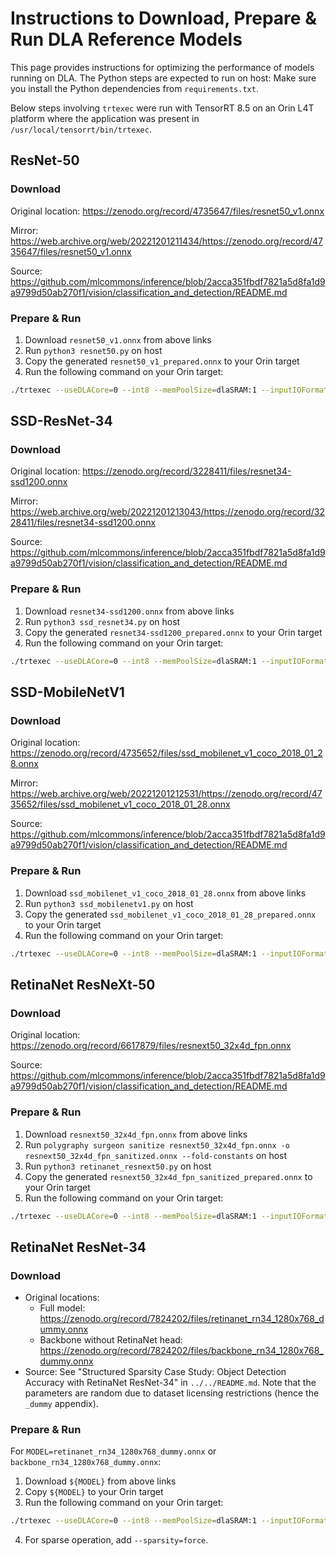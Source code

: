 # Instructions to Download, Prepare & Run DLA Reference Models

This page provides instructions for optimizing the performance of models running on DLA.
The Python steps are expected to run on host: Make sure you install the Python dependencies from `requirements.txt`.

Below steps involving `trtexec` were run with TensorRT 8.5 on an Orin L4T platform where the application was present in `/usr/local/tensorrt/bin/trtexec`.

## ResNet-50

### Download

Original location: https://zenodo.org/record/4735647/files/resnet50_v1.onnx

Mirror: https://web.archive.org/web/20221201211434/https://zenodo.org/record/4735647/files/resnet50_v1.onnx

Source: https://github.com/mlcommons/inference/blob/2acca351fbdf7821a5d8fa1d9a9799d50ab270f1/vision/classification_and_detection/README.md

### Prepare & Run

1. Download `resnet50_v1.onnx` from above links
2. Run `python3 resnet50.py` on host
3. Copy the generated `resnet50_v1_prepared.onnx` to your Orin target
4. Run the following command on your Orin target:
```bash
./trtexec --useDLACore=0 --int8 --memPoolSize=dlaSRAM:1 --inputIOFormats=int8:dla_hwc4 --outputIOFormats=int8:chw32 --onnx=resnet50_v1_prepared.onnx --shapes=input_tensor:0:2x3x224x224
```

## SSD-ResNet-34

### Download

Original location: https://zenodo.org/record/3228411/files/resnet34-ssd1200.onnx

Mirror: https://web.archive.org/web/20221201213043/https://zenodo.org/record/3228411/files/resnet34-ssd1200.onnx

Source: https://github.com/mlcommons/inference/blob/2acca351fbdf7821a5d8fa1d9a9799d50ab270f1/vision/classification_and_detection/README.md

### Prepare & Run

1. Download `resnet34-ssd1200.onnx` from above links
2. Run `python3 ssd_resnet34.py` on host
3. Copy the generated `resnet34-ssd1200_prepared.onnx` to your Orin target
4. Run the following command on your Orin target:
```bash
./trtexec --useDLACore=0 --int8 --memPoolSize=dlaSRAM:1 --inputIOFormats=int8:dla_hwc4 --outputIOFormats=int8:chw32 --onnx=resnet34-ssd1200_prepared.onnx
```

## SSD-MobileNetV1

### Download

Original location: https://zenodo.org/record/4735652/files/ssd_mobilenet_v1_coco_2018_01_28.onnx

Mirror: https://web.archive.org/web/20221201212531/https://zenodo.org/record/4735652/files/ssd_mobilenet_v1_coco_2018_01_28.onnx

Source: https://github.com/mlcommons/inference/blob/2acca351fbdf7821a5d8fa1d9a9799d50ab270f1/vision/classification_and_detection/README.md

### Prepare & Run

1. Download `ssd_mobilenet_v1_coco_2018_01_28.onnx` from above links
2. Run `python3 ssd_mobilenetv1.py` on host
3. Copy the generated `ssd_mobilenet_v1_coco_2018_01_28_prepared.onnx` to your Orin target
4. Run the following command on your Orin target:
```bash
./trtexec --useDLACore=0 --int8 --memPoolSize=dlaSRAM:1 --inputIOFormats=int8:dla_hwc4 --outputIOFormats=int8:chw32 --onnx=ssd_mobilenet_v1_coco_2018_01_28_prepared.onnx --shapes=Preprocessor/sub:0:2x3x300x300
```

## RetinaNet ResNeXt-50

### Download

Original location: https://zenodo.org/record/6617879/files/resnext50_32x4d_fpn.onnx

Source: https://github.com/mlcommons/inference/blob/2acca351fbdf7821a5d8fa1d9a9799d50ab270f1/vision/classification_and_detection/README.md

### Prepare & Run

1. Download `resnext50_32x4d_fpn.onnx` from above links
2. Run `polygraphy surgeon sanitize resnext50_32x4d_fpn.onnx -o resnext50_32x4d_fpn_sanitized.onnx --fold-constants` on host
2. Run `python3 retinanet_resnext50.py` on host
3. Copy the generated `resnext50_32x4d_fpn_sanitized_prepared.onnx` to your Orin target
4. Run the following command on your Orin target:
```bash
./trtexec --useDLACore=0 --int8 --memPoolSize=dlaSRAM:1 --inputIOFormats=int8:dla_hwc4 --outputIOFormats=int8:chw32 --onnx=resnext50_32x4d_fpn_prepared.onnx
```

## RetinaNet ResNet-34

### Download

- Original locations: 
    - Full model: https://zenodo.org/record/7824202/files/retinanet_rn34_1280x768_dummy.onnx
    - Backbone without RetinaNet head: https://zenodo.org/record/7824202/files/backbone_rn34_1280x768_dummy.onnx
- Source: See "Structured Sparsity Case Study: Object Detection Accuracy with RetinaNet ResNet-34" in `../../README.md`. Note that the parameters are random due to dataset licensing restrictions (hence the `_dummy` appendix).

### Prepare & Run

For `MODEL=retinanet_rn34_1280x768_dummy.onnx` or `backbone_rn34_1280x768_dummy.onnx`:
1. Download `${MODEL}` from above links
2. Copy `${MODEL}` to your Orin target
3. Run the following command on your Orin target:
```bash
./trtexec --useDLACore=0 --int8 --memPoolSize=dlaSRAM:1 --inputIOFormats=int8:dla_hwc4 --outputIOFormats=int8:chw32 --onnx=${MODEL}.onnx
```
4. For sparse operation, add `--sparsity=force`.
